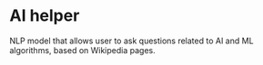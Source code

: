 # AI helper
NLP model that allows user to ask questions related to AI and ML algorithms, based on Wikipedia pages.

